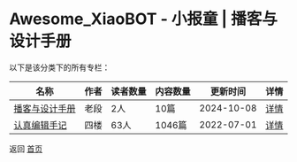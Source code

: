 # Awesome_XiaoBOT - 小报童 | 播客与设计手册

以下是该分类下的所有专栏：

| 名称 | 作者 | 读者数量 | 内容数量 | 更新时间 | 详情 |
|------|------|----------|----------|----------|------|
| [播客与设计手册](https://xiaobot.net/p/designpodcast?refer=0b133df9-27dc-423b-8101-639049001c13) | 老段 | 2人 | 10篇 |  2024-10-08 | [详情](data/designpodcast.md) |
| [认真编辑手记](https://xiaobot.net/p/telenote?refer=0b133df9-27dc-423b-8101-639049001c13) | 四楼 | 63人 | 1046篇 |  2022-07-01 | [详情](data/telenote.md) |


返回 [首页](../README.md)
